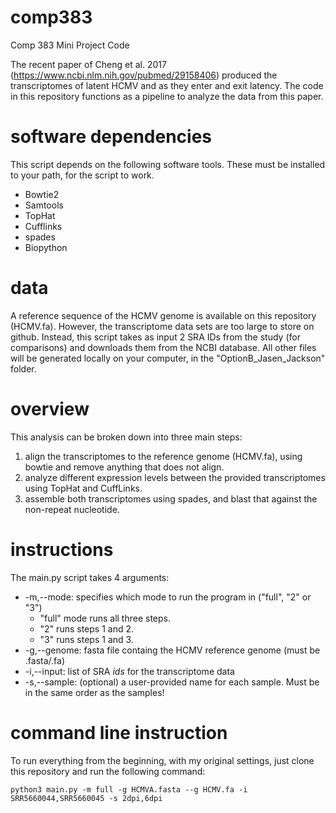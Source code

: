 # comp383
Comp 383 Mini Project Code

The recent paper of Cheng et al. 2017 (https://www.ncbi.nlm.nih.gov/pubmed/29158406) produced the transcriptomes of latent HCMV and as they enter and exit latency. The code in this repository functions as a pipeline to analyze the data from this paper. 

# software dependencies
This script depends on the following software tools. These must be installed to your path, for the script to work.
* Bowtie2
* Samtools
* TopHat
* Cufflinks
* spades
* Biopython

# data 
A reference sequence of the HCMV genome is available on this repository (HCMV.fa). However, the transcriptome data sets are too large to store on github. Instead, this script takes as input 2 SRA IDs from the study (for comparisons) and downloads them from the NCBI database. All other files will be generated locally on your computer, in the "OptionB_Jasen_Jackson" folder.

# overview
This analysis can be broken down into three main steps:
1. align the transcriptomes to the reference genome (HCMV.fa), using bowtie and remove anything that does not align.
2. analyze different expression levels between the provided transcriptomes using TopHat and CuffLinks.
3. assemble both transcriptomes using spades, and blast that against the non-repeat nucleotide.

# instructions
The main.py script takes 4 arguments:
* -m,--mode: specifies which mode to run the program in ("full", "2" or "3")
  * "full" mode runs all three steps. 
  * "2" runs steps 1 and 2.
  * "3" runs steps 1 and 3. 
*  -g,--genome: fasta file containg the HCMV reference genome (must be .fasta/.fa)
*  -i,--input: list of SRA *ids* for the transcriptome data
*  -s,--sample: (optional) a user-provided name for each sample. Must be in the same order as the samples!

# command line instruction

To run everything from the beginning, with my original settings, just clone this repository and run the following command:

    python3 main.py -m full -g HCMVA.fasta --g HCMV.fa -i SRR5660044,SRR5660045 -s 2dpi,6dpi
    
  



